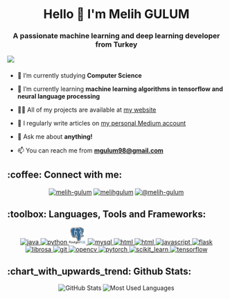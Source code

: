 <h1 align="center">Hello 🤙 I'm Melih GULUM</h1>
<h3 align="center">A passionate machine learning and deep learning developer from Turkey <p align=left><img src="https://komarev.com/ghpvc/?username=MelihGulum"/></p></h3>

- 🔭 I’m currently studying **Computer Science**

- 🌱 I’m currently learning **machine learning algorithms in tensorflow and neural language processing**

- 👨‍💻 All of my projects are available at [my website](https://melihgulum.github.io/MelihGLM/)

- 📝 I regularly write articles on [my personal Medium account](https://medium.com/@mgulum98)

- 💬 Ask me about **anything!**

- 📫 You can reach me from **mgulum98@gmail.com**

<h2> :coffee: Connect with me:</h2>
<p align="center">
<a href="https://www.linkedin.com/in/melih-gulum-62b0b9200/" target="blank"><img align="center" src="https://raw.githubusercontent.com/rahuldkjain/github-profile-readme-generator/master/src/images/icons/Social/linked-in-alt.svg" alt="melih-gulum" height="30" width="40" /></a>
<a href="https://www.instagram.com/melih.gulum/" target="blank"><img align="center" src="https://raw.githubusercontent.com/rahuldkjain/github-profile-readme-generator/master/src/images/icons/Social/instagram.svg" alt="melihgulum" height="30" width="40" /></a>
<a href="https://medium.com/@mgulum98" target="blank"><img align="center" src="https://raw.githubusercontent.com/rahuldkjain/github-profile-readme-generator/master/src/images/icons/Social/medium.svg" alt="@melih-gulum" height="30" width="40" /></a>
</p>

<h2 align="left"> :toolbox: Languages, Tools and Frameworks:</h2>
<p align="center"> 
<a href="https://www.java.com/en/" target="_blank"> <img src="https://www.vectorlogo.zone/logos/java/java-icon.svg" alt="java" width="40" height="40"/> </a>
<a href="https://www.python.org/" target="_blank"> <img src="https://www.vectorlogo.zone/logos/python/python-icon.svg" alt="python" width="40" height="40"/> </a>
<a href="https://www.postgresql.org" target="_blank"> <img src="https://raw.githubusercontent.com/devicons/devicon/master/icons/postgresql/postgresql-original-wordmark.svg" alt="postgresql" width="40" height="40"/> </a> 
<a href="https://www.mysql.com" target="_blank"> <img src="https://www.vectorlogo.zone/logos/mysql/mysql-official.svg" alt="mysql" width="40" height="40"/> </a>   
<a href="https://html.com" target="_blank"> <img src="https://www.vectorlogo.zone/logos/w3_html5/w3_html5-icon.svg" alt="html" width="40" height="40"/> </a>
<a href="https://www.w3.org/Style/CSS/Overview.en.html" target="_blank"> <img src="https://www.vectorlogo.zone/logos/w3_css/w3_css-official.svg" alt="html" width="40" height="40"/> </a>
<a href="https://www.javascript.com/" target="_blank"> <img src="https://www.vectorlogo.zone/logos/javascript/javascript-icon.svg" alt="javascript" width="40" height="40"/> </a>  
<a href="https://flask.palletsprojects.com/" target="_blank"> <img src="https://www.vectorlogo.zone/logos/pocoo_flask/pocoo_flask-icon.svg" alt="flask" width="40" height="40"/> </a>
<a href="https://librosa.org/doc/latest/index.html" target="_blank"> <img src="https://user-images.githubusercontent.com/81585804/167391577-acafed45-3c9f-49af-b098-ca360b88960f.svg" alt="librosa" width="40" height="40"/> </a>
<a href="https://git-scm.com/" target="_blank"> <img src="https://www.vectorlogo.zone/logos/git-scm/git-scm-icon.svg" alt="git" width="40" height="40"/> </a> 
<a href="https://opencv.org/" target="_blank"> <img src="https://www.vectorlogo.zone/logos/opencv/opencv-icon.svg" alt="opencv" width="40" height="40"/> </a> 
<a href="https://pytorch.org/" target="_blank"> <img src="https://www.vectorlogo.zone/logos/pytorch/pytorch-icon.svg" alt="pytorch" width="40" height="40"/> </a> 
<a href="https://scikit-learn.org/" target="_blank"> <img src="https://upload.wikimedia.org/wikipedia/commons/0/05/Scikit_learn_logo_small.svg" alt="scikit_learn" width="40" height="40"/> </a> 
<a href="https://www.tensorflow.org" target="_blank"> <img src="https://www.vectorlogo.zone/logos/tensorflow/tensorflow-icon.svg" alt="tensorflow" width="40" height="40"/> </a> 
</p>

<h2> :chart_with_upwards_trend: Github Stats:</h2>
<p align="center"> 
  <img  width="50%" src="https://github-readme-stats.vercel.app/api?username=[MelihGulum]&show_icons=true&theme=tokyonight&count_private=true" alt="GitHub Stats" >
  <img  width="42%"  src="https://github-readme-stats.vercel.app/api/top-langs/?username=[MelihGulum]&layout=compact&theme=tokyonight&langs_count=6" alt="Most Used Languages" >
</p>


